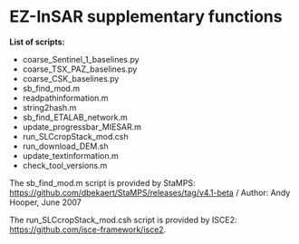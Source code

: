 # EZ-InSAR supplementary functions

**List of scripts:**
- coarse_Sentinel_1_baselines.py	
- coarse_TSX_PAZ_baselines.py
- coarse_CSK_baselines.py
- sb_find_mod.m
- readpathinformation.m		
- string2hash.m
- sb_find_ETALAB_network.m	
- update_progressbar_MIESAR.m
- run_SLCcropStack_mod.csh
- run_download_DEM.sh
- update_textinformation.m
- check_tool_versions.m

The sb_find_mod.m script is provided by StaMPS: https://github.com/dbekaert/StaMPS/releases/tag/v4.1-beta / Author: Andy Hooper, June 2007

The run_SLCcropStack_mod.csh script is provided by ISCE2: https://github.com/isce-framework/isce2. 
